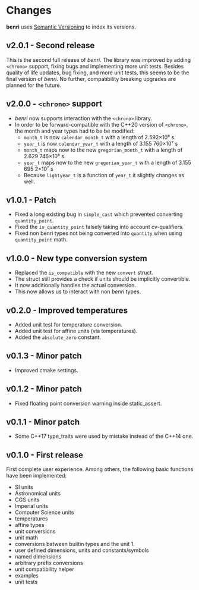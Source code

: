 # Changes
**benri** uses [Semantic Versioning](https://semver.org/) to index its versions.

## v2.0.1 - Second release
This is the second full release of *benri*. The library was improved by adding `<chrono>`
support, fixing bugs and implementing more unit tests. Besides quality of life updates,
bug fixing, and more unit tests, this seems to be the final version of *benri*. No further,
compatibility breaking upgrades are planned for the future.

## v2.0.0 - `<chrono>` support
- *benri* now supports interaction with the `<chrono>` library.
- In order to be forward-compatible with the C++20 version of `<chrono>`, the month and
  year types had to be be modified:
  + `month_t` is now `calendar_month_t` with a length of 2.592×10⁶ s.
  + `year_t` is now `calendar_year_t` with a length of 3.155 760×10⁷ s
  + `month_t` maps now to the new `gregorian_month_t` with a length of 2.629 746×10⁶ s.
  + `year_t` maps now to the new `gregorian_year_t` with a length of 3.155 695 2×10⁷ s
  + Because `lightyear_t` is a function of `year_t` it slightly changes as well.

## v1.0.1 - Patch
- Fixed a long existing bug in `simple_cast` which prevented converting `quantity_point`.
- Fixed the `is_quantity_point` falsely taking into account cv-qualifiers.
- Fixed non benri types not being converted into `quantity` when using `quantity_point`
  math.

## v1.0.0 - New type conversion system
- Replaced the `is_compatible` with the new `convert` struct.
- The struct still provides a check if units should be implicitly convertible.
- It now additionally handles the actual conversion.
- This now allows us to interact with non *benri* types.

## v0.2.0 - Improved temperatures
- Added unit test for temperature conversion.
- Added unit test for affine units (via temperatures).
- Added the `absolute_zero` constant.

## v0.1.3 - Minor patch
- Improved cmake settings.

## v0.1.2 - Minor patch
- Fixed floating point conversion warning inside static_assert.

## v0.1.1 - Minor patch
- Some C++17 type_traits were used by mistake instead of the C++14 one.

## v0.1.0 - First release
First complete user experience. Among others, the following basic functions have been
implemented:
- SI units
- Astronomical units
- CGS units
- Imperial units
- Computer Science units
- temperatures
- affine types
- unit conversions
- unit math
- conversions between builtin types and the unit 1.
- user defined dimensions, units and constants/symbols
- named dimensions
- arbitrary prefix conversions
- unit compatibility helper
- examples
- unit tests

